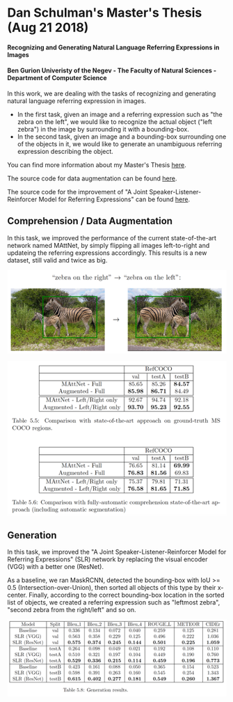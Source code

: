 # Dan Schulman's Master's Thesis (Aug 21 2018)
#### Recognizing and Generating Natural Language Referring Expressions in Images
#### Ben Gurion Univeristy of the Negev - The Faculty of Natural Sciences - Department of Computer Science

In this work, we are dealing with the tasks of recognizing and generating natural language referring expression in images.
* In the first task, given an image and a referring expression such as "the zebra on the left", we would like to recognize the actual object ("left zebra") in the image by surrounding it with a bounding-box.
* In the second task, given an image and a bounding-box surrounding one of the objects in it, we would like to generate an unambiguous referring expression describing the object.

You can find more information about my Master's Thesis [here](https://danzschulman.github.io).

The source code for data augmentation can be found [here](https://github.com/danzschulman/refer).

The source code for the improvement of "A Joint Speaker-Listener-Reinforcer Model for Referring Expressions" can be found [here](https://github.com/danzschulman/speaker_listener_reinforcer/tree/resnet).

## Comprehension / Data Augmentation

In this task, we improved the performance of the current state-of-the-art network named MAttNet, by simply flipping all images left-to-right and updateing the referring expressions accordingly. This results is a new dataset, still valid and twice as big.

![alt text](https://github.com/danzschulman/Masters_Thesis/raw/master/data_augmentation_example.png "Data Augmentation Example")

![alt text](https://github.com/danzschulman/Masters_Thesis/raw/master/data_augmentation_results.png "Data Augmentation Results")

## Generation

In this task, we improved the "A Joint Speaker-Listener-Reinforcer Model for Referring Expressions" (SLR) network by replacing the visual encoder (VGG) with a better one (ResNet).

As a baseline, we ran MaskRCNN, detected the bounding-box with IoU >= 0.5 (Intersection-over-Union), then sorted all objects of this type by their x-center. Finally, according to the correct bounding-box location in the sorted list of objects, we created a referring expression such as "leftmost zebra", "second zebra from the right/left" and so on.

![alt text](https://github.com/danzschulman/Masters_Thesis/raw/master/generation_results.png "Data Generation Results")
